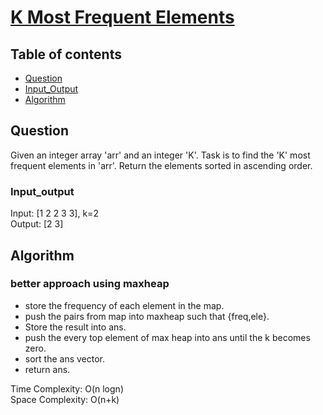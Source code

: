 # [K Most Frequent Elements](https://www.codingninjas.com/studio/problems/k-most-frequent-elements_8230853?challengeSlug=striver-sde-challenge&leftPanelTab=0)

## Table of contents

- [Question](#question)
- [Input_Output](#input_output)
- [Algorithm](#algorithm)

## Question
Given an integer array 'arr' and an integer 'K'. Task is to find the 'K' most frequent elements in 'arr'. Return the elements sorted in ascending order.

### Input_output
Input: [1 2 2 3 3], k=2</br>
Output: [2 3]

## Algorithm

### better approach using maxheap
- store the frequency of each element in the map.
- push the pairs from map into maxheap such that {freq,ele}.
- Store the result into ans.
- push the every top element of max heap into ans until the k becomes zero.
- sort the ans vector.
- return ans.

Time Complexity: O(n logn)</br>
Space Complexity: O(n+k)


